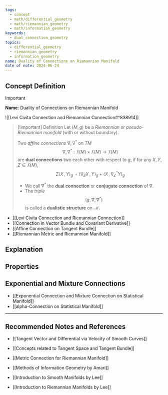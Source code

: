 ```yaml
---
tags:
  - concept
  - math/differential_geometry
  - math/riemannian_geometry
  - math/information_geometry
keywords:
  - dual_connection_geometry
topics:
  - differential_geometry
  - riemannian_geometry
  - information_geometry
name: Duality of Connections on Riemannian Manifold
date of note: 2024-06-24
---
```


## Concept Definition

>[!important]
>**Name**: Duality of Connections on Riemannian Manifold

![[Levi Civita Connection and Riemannian Connection#^838914]]

>[!important] Definition
>Let $(M, g)$ be a *Riemannian* or *pseudo-Riemannian manifold* (with or without boundary). 
>
>Two *affine connections* $\nabla, \nabla^{*}$ on $TM$ $$\nabla, \nabla^{*}: \mathfrak{X}(M) \times \mathfrak{X}(M) \to \mathfrak{X}(M)$$ are  **dual connections** two each other with respect to $g$, if for any $X, Y, Z\in \mathfrak{X}(M)$, $$Z\left\langle  X\,,\, Y   \right\rangle_{g} = \left\langle \nabla_{Z}X\,,\, Y \right\rangle_{g} + \left\langle  X\,,\,  \nabla_{Z}^{*}Y \right\rangle_{g}$$
>- We call $\nabla^{*}$ the **dual connection** or **conjugate connection** of $\nabla$.
>- The *triple* $$(g, \nabla, \nabla^{*})$$ is called a **dualistic structure** on $\mathcal{M}$.

- [[Levi Civita Connection and Riemannian Connection]]
- [[Connection in Vector Bundle and Covariant Derivative]]
- [[Affine Connection on Tangent Bundle]]
- [[Riemannian Metric and Riemannian Manifold]]


## Explanation

## Properties


## Exponential and Mixture Connections

- [[Exponential Connection and Mixture Connection on Statistical Manifold]]
- [[alpha-Connection on Statistical Manifold]]


-----------
##  Recommended Notes and References




- [[Tangent Vector and Differential via Velocity of Smooth Curves]]
- [[Concepts related to Tangent Space and Tangent Bundle]]



- [[Metric Connection for Riemannian Manifold]]




- [[Methods of Information Geometry by Amari]]
- [[Introduction to Smooth Manifolds by Lee]]
- [[Introduction to Riemannian Manifolds by Lee]]
